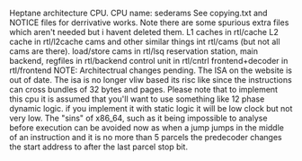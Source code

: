 Heptane architecture CPU.
CPU name: sederams
See copying.txt and NOTICE files for derrivative works.
Note there are some spurious extra files which aren't needed but i havent deleted them.
L1 caches in rtl/cache
L2 cache in rtl/l2cache
cams and other similar things int rtl/cams (but not all cams are there).
load/store cams in rtl/lsq
reservation station, main backend, regfiles in rtl/backend
control unit in rtl/cntrl
frontend+decoder in rtl/frontend
NOTE: Architectrual changes pending. The ISA on the website is out of date.
The isa is no longer vliw based its risc like since the instructions can cross bundles of 32 bytes and pages.
Please note that to implement this cpu it is assumed that you'll want to use something like 12 phase dynamic logic.
if you implement it with static logic it will be low clock but not very low.
The "sins" of x86_64, such as it being impossible to analyse before execution 
can be avoided now as when a jump jumps in the middle of an instruction and
it is no more than 5 parcels the predecoder changes the start address to after
the last parcel stop bit.
